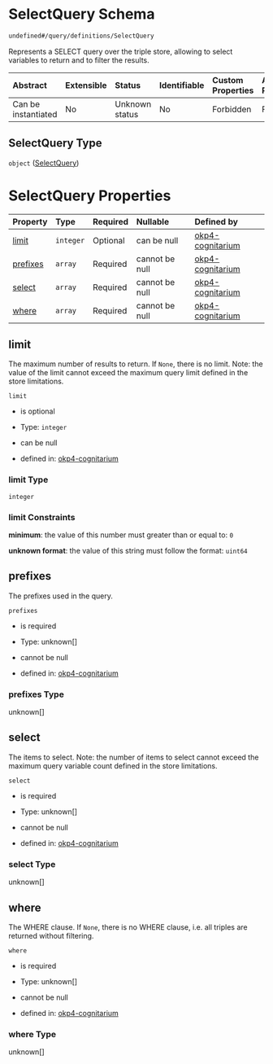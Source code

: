 # SelectQuery Schema

```txt
undefined#/query/definitions/SelectQuery
```

Represents a SELECT query over the triple store, allowing to select variables to return and to filter the results.

| Abstract            | Extensible | Status         | Identifiable | Custom Properties | Additional Properties | Access Restrictions | Defined In                                                                     |
| :------------------ | :--------- | :------------- | :----------- | :---------------- | :-------------------- | :------------------ | :----------------------------------------------------------------------------- |
| Can be instantiated | No         | Unknown status | No           | Forbidden         | Forbidden             | none                | [okp4-cognitarium.json\*](schema/okp4-cognitarium.json "open original schema") |

## SelectQuery Type

`object` ([SelectQuery](okp4-cognitarium-querymsg-definitions-selectquery.md))

# SelectQuery Properties

| Property              | Type      | Required | Nullable       | Defined by                                                                                                                                                  |
| :-------------------- | :-------- | :------- | :------------- | :---------------------------------------------------------------------------------------------------------------------------------------------------------- |
| [limit](#limit)       | `integer` | Optional | can be null    | [okp4-cognitarium](okp4-cognitarium-querymsg-definitions-selectquery-properties-limit.md "undefined#/query/definitions/SelectQuery/properties/limit")       |
| [prefixes](#prefixes) | `array`   | Required | cannot be null | [okp4-cognitarium](okp4-cognitarium-querymsg-definitions-selectquery-properties-prefixes.md "undefined#/query/definitions/SelectQuery/properties/prefixes") |
| [select](#select)     | `array`   | Required | cannot be null | [okp4-cognitarium](okp4-cognitarium-querymsg-definitions-selectquery-properties-select.md "undefined#/query/definitions/SelectQuery/properties/select")     |
| [where](#where)       | `array`   | Required | cannot be null | [okp4-cognitarium](okp4-cognitarium-querymsg-definitions-selectquery-properties-where.md "undefined#/query/definitions/SelectQuery/properties/where")       |

## limit

The maximum number of results to return. If `None`, there is no limit. Note: the value of the limit cannot exceed the maximum query limit defined in the store limitations.

`limit`

* is optional

* Type: `integer`

* can be null

* defined in: [okp4-cognitarium](okp4-cognitarium-querymsg-definitions-selectquery-properties-limit.md "undefined#/query/definitions/SelectQuery/properties/limit")

### limit Type

`integer`

### limit Constraints

**minimum**: the value of this number must greater than or equal to: `0`

**unknown format**: the value of this string must follow the format: `uint64`

## prefixes

The prefixes used in the query.

`prefixes`

* is required

* Type: unknown\[]

* cannot be null

* defined in: [okp4-cognitarium](okp4-cognitarium-querymsg-definitions-selectquery-properties-prefixes.md "undefined#/query/definitions/SelectQuery/properties/prefixes")

### prefixes Type

unknown\[]

## select

The items to select. Note: the number of items to select cannot exceed the maximum query variable count defined in the store limitations.

`select`

* is required

* Type: unknown\[]

* cannot be null

* defined in: [okp4-cognitarium](okp4-cognitarium-querymsg-definitions-selectquery-properties-select.md "undefined#/query/definitions/SelectQuery/properties/select")

### select Type

unknown\[]

## where

The WHERE clause. If `None`, there is no WHERE clause, i.e. all triples are returned without filtering.

`where`

* is required

* Type: unknown\[]

* cannot be null

* defined in: [okp4-cognitarium](okp4-cognitarium-querymsg-definitions-selectquery-properties-where.md "undefined#/query/definitions/SelectQuery/properties/where")

### where Type

unknown\[]
